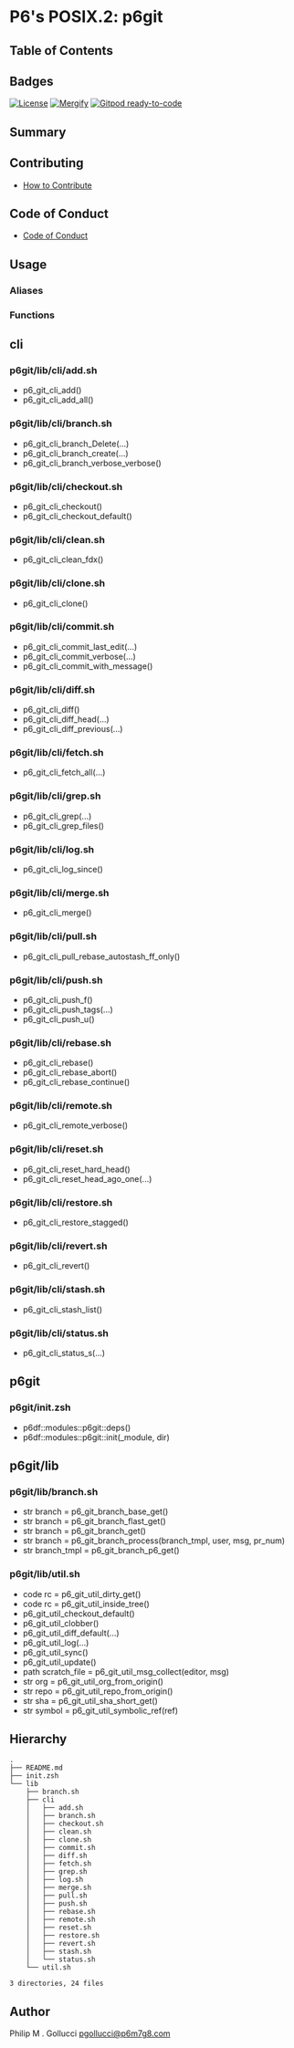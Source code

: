 # P6's POSIX.2: p6git

## Table of Contents

## Badges

[![License](https://img.shields.io/badge/License-Apache%202.0-yellowgreen.svg)](https://opensource.org/licenses/Apache-2.0)
[![Mergify](https://img.shields.io/endpoint.svg?url=https://gh.mergify.io/badges//p6git/&style=flat)](https://mergify.io)
[![Gitpod ready-to-code](https://img.shields.io/badge/Gitpod-ready--to--code-blue?logo=gitpod)](<https://gitpod.io/#https://github.com//p6git>)

## Summary

## Contributing

- [How to Contribute](<https://github.com//.github/blob/main/CONTRIBUTING.md>)

## Code of Conduct

- [Code of Conduct](<https://github.com//.github/blob/main/CODE_OF_CONDUCT.md>)

## Usage

### Aliases

### Functions

## cli

### p6git/lib/cli/add.sh

- p6_git_cli_add()
- p6_git_cli_add_all()

### p6git/lib/cli/branch.sh

- p6_git_cli_branch_Delete(...)
- p6_git_cli_branch_create(...)
- p6_git_cli_branch_verbose_verbose()

### p6git/lib/cli/checkout.sh

- p6_git_cli_checkout()
- p6_git_cli_checkout_default()

### p6git/lib/cli/clean.sh

- p6_git_cli_clean_fdx()

### p6git/lib/cli/clone.sh

- p6_git_cli_clone()

### p6git/lib/cli/commit.sh

- p6_git_cli_commit_last_edit(...)
- p6_git_cli_commit_verbose(...)
- p6_git_cli_commit_with_message()

### p6git/lib/cli/diff.sh

- p6_git_cli_diff()
- p6_git_cli_diff_head(...)
- p6_git_cli_diff_previous(...)

### p6git/lib/cli/fetch.sh

- p6_git_cli_fetch_all(...)

### p6git/lib/cli/grep.sh

- p6_git_cli_grep(...)
- p6_git_cli_grep_files()

### p6git/lib/cli/log.sh

- p6_git_cli_log_since()

### p6git/lib/cli/merge.sh

- p6_git_cli_merge()

### p6git/lib/cli/pull.sh

- p6_git_cli_pull_rebase_autostash_ff_only()

### p6git/lib/cli/push.sh

- p6_git_cli_push_f()
- p6_git_cli_push_tags(...)
- p6_git_cli_push_u()

### p6git/lib/cli/rebase.sh

- p6_git_cli_rebase()
- p6_git_cli_rebase_abort()
- p6_git_cli_rebase_continue()

### p6git/lib/cli/remote.sh

- p6_git_cli_remote_verbose()

### p6git/lib/cli/reset.sh

- p6_git_cli_reset_hard_head()
- p6_git_cli_reset_head_ago_one(...)

### p6git/lib/cli/restore.sh

- p6_git_cli_restore_stagged()

### p6git/lib/cli/revert.sh

- p6_git_cli_revert()

### p6git/lib/cli/stash.sh

- p6_git_cli_stash_list()

### p6git/lib/cli/status.sh

- p6_git_cli_status_s(...)

## p6git

### p6git/init.zsh

- p6df::modules::p6git::deps()
- p6df::modules::p6git::init(_module, dir)

## p6git/lib

### p6git/lib/branch.sh

- str branch = p6_git_branch_base_get()
- str branch = p6_git_branch_flast_get()
- str branch = p6_git_branch_get()
- str branch = p6_git_branch_process(branch_tmpl, user, msg, pr_num)
- str branch_tmpl = p6_git_branch_p6_get()

### p6git/lib/util.sh

- code rc = p6_git_util_dirty_get()
- code rc = p6_git_util_inside_tree()
- p6_git_util_checkout_default()
- p6_git_util_clobber()
- p6_git_util_diff_default(...)
- p6_git_util_log(...)
- p6_git_util_sync()
- p6_git_util_update()
- path scratch_file = p6_git_util_msg_collect(editor, msg)
- str org = p6_git_util_org_from_origin()
- str repo = p6_git_util_repo_from_origin()
- str sha = p6_git_util_sha_short_get()
- str symbol = p6_git_util_symbolic_ref(ref)

## Hierarchy

```text
.
├── README.md
├── init.zsh
└── lib
    ├── branch.sh
    ├── cli
    │   ├── add.sh
    │   ├── branch.sh
    │   ├── checkout.sh
    │   ├── clean.sh
    │   ├── clone.sh
    │   ├── commit.sh
    │   ├── diff.sh
    │   ├── fetch.sh
    │   ├── grep.sh
    │   ├── log.sh
    │   ├── merge.sh
    │   ├── pull.sh
    │   ├── push.sh
    │   ├── rebase.sh
    │   ├── remote.sh
    │   ├── reset.sh
    │   ├── restore.sh
    │   ├── revert.sh
    │   ├── stash.sh
    │   └── status.sh
    └── util.sh

3 directories, 24 files
```

## Author

Philip M . Gollucci <pgollucci@p6m7g8.com>
